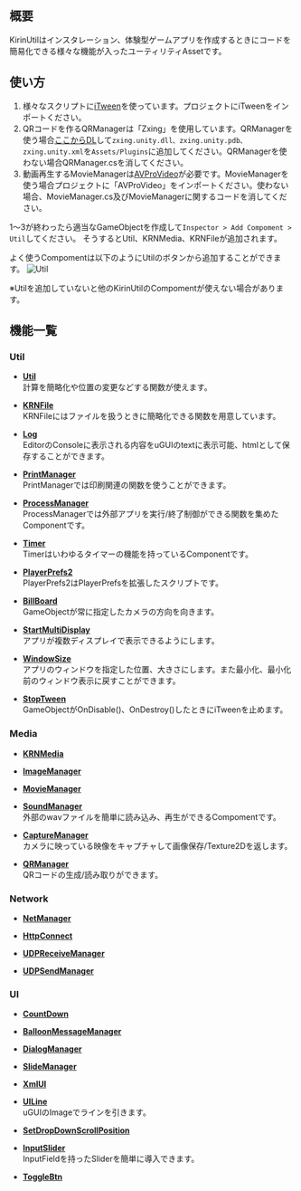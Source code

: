## 概要
KirinUtilはインスタレーション、体験型ゲームアプリを作成するときにコードを簡易化できる様々な機能が入ったユーティリティAssetです。

## 使い方
1. 様々なスクリプトに[iTween](https://assetstore.unity.com/packages/tools/animation/itween-84)を使っています。プロジェクトにiTweenをインポートください。
2. QRコードを作るQRManagerは「Zxing」を使用しています。QRManagerを使う場合[ここからDL](https://github.com/micjahn/ZXing.Net/releases)して`zxing.unity.dll、zxing.unity.pdb、zxing.unity.xml`を`Assets/Plugins`に追加してください。QRManagerを使わない場合QRManager.csを消してください。
3. 動画再生するMovieManagerは[AVProVideo](https://assetstore.unity.com/packages/tools/video/avpro-video-56355)が必要です。MovieManagerを使う場合プロジェクトに「AVProVideo」をインポートください。使わない場合、MovieManager.cs及びMovieManagerに関するコードを消してください。

1～3が終わったら適当なGameObjectを作成して`Inspector > Add Compoment > Util`してください。
そうするとUtil、KRNMedia、KRNFileが追加されます。

よく使うCompomentは以下のようにUtilのボタンから追加することができます。
![Util](https://user-images.githubusercontent.com/4795806/75427623-318e7500-598a-11ea-85cb-0bd23ecf1ca0.png)

※Utilを追加していないと他のKirinUtilのCompomentが使えない場合があります。

## 機能一覧
### Util
- <b>[Util](https://github.com/mizutanikirin/KirinUtil/wiki/Util)</b>  
  計算を簡略化や位置の変更などする関数が使えます。  
  
- <b>[KRNFile](https://github.com/mizutanikirin/KirinUtil/wiki/KRNFile)</b>  
  KRNFileにはファイルを扱うときに簡略化できる関数を用意しています。  
  
- <b>[Log](https://github.com/mizutanikirin/KirinUtil/wiki/Log)</b>  
  EditorのConsoleに表示される内容をuGUIのtextに表示可能、htmlとして保存することができます。  

- <b>[PrintManager](https://github.com/mizutanikirin/KirinUtil/wiki/PrintManager)</b>  
  PrintManagerでは印刷関連の関数を使うことができます。  
  
- <b>[ProcessManager](https://github.com/mizutanikirin/KirinUtil/wiki/ProcessManager)</b>  
  ProcessManagerでは外部アプリを実行/終了制御ができる関数を集めたComponentです。  
  
- <b>[Timer](https://github.com/mizutanikirin/KirinUtil/wiki/Timer)</b>  
  Timerはいわゆるタイマーの機能を持っているComponentです。  
  
- <b>[PlayerPrefs2](https://github.com/mizutanikirin/KirinUtil/wiki/PlayerPrefs2)</b>  
  PlayerPrefs2はPlayerPrefsを拡張したスクリプトです。  
  
- <b>[BillBoard](https://github.com/mizutanikirin/KirinUtil/wiki/BillBoard)</b>  
  GameObjectが常に指定したカメラの方向を向きます。  
  
- <b>[StartMultiDisplay](https://github.com/mizutanikirin/KirinUtil/wiki/StartMultiDisplay)</b>  
  アプリが複数ディスプレイで表示できるようにします。
  
- <b>[WindowSize](https://github.com/mizutanikirin/KirinUtil/wiki/WindowSize)</b>  
  アプリのウィンドウを指定した位置、大きさにします。また最小化、最小化前のウィンドウ表示に戻すことができます。  
  
- <b>[StopTween](https://github.com/mizutanikirin/KirinUtil/wiki/StopTween)</b>  
  GameObjectがOnDisable()、OnDestroy()したときにiTweenを止めます。
### Media
- <b>[KRNMedia](https://github.com/mizutanikirin/KirinUtil/wiki/KRNMedia)</b>  
  
- <b>[ImageManager](https://github.com/mizutanikirin/KirinUtil/wiki/ImageManager)</b>  
  
- <b>[MovieManager](https://github.com/mizutanikirin/KirinUtil/wiki/MovieManager)</b>  
  
- <b>[SoundManager](https://github.com/mizutanikirin/KirinUtil/wiki/SoundManager)</b>  
  外部のwavファイルを簡単に読み込み、再生ができるCompomentです。  
  
- <b>[CaptureManager](https://github.com/mizutanikirin/KirinUtil/wiki/CaptureManager)</b>  
  カメラに映っている映像をキャプチャして画像保存/Texture2Dを返します。
  
- <b>[QRManager](https://github.com/mizutanikirin/KirinUtil/wiki/QRManager)</b>  
  QRコードの生成/読み取りができます。  
  
### Network
- <b>[NetManager](https://github.com/mizutanikirin/KirinUtil/wiki/NetManager)</b>  
  
- <b>[HttpConnect](https://github.com/mizutanikirin/KirinUtil/wiki/HttpConnect)</b>  
  
- <b>[UDPReceiveManager](https://github.com/mizutanikirin/KirinUtil/wiki/UDPReceiveManager)</b>  
  
- <b>[UDPSendManager](https://github.com/mizutanikirin/KirinUtil/wiki/UDPSendManager)</b>  
  
### UI
- <b>[CountDown](https://github.com/mizutanikirin/KirinUtil/wiki/CountDown)</b>  
  
- <b>[BalloonMessageManager](https://github.com/mizutanikirin/KirinUtil/wiki/BalloonMessageManager)</b>  
  
- <b>[DialogManager](https://github.com/mizutanikirin/KirinUtil/wiki/DialogManager)</b>  
  
- <b>[SlideManager](https://github.com/mizutanikirin/KirinUtil/wiki/SlideManager)</b>  
  
- <b>[XmlUI](https://github.com/mizutanikirin/KirinUtil/wiki/XmlUI)</b>  
  
- <b>[UILine](https://github.com/mizutanikirin/KirinUtil/wiki/UILine)</b>  
  uGUIのImageでラインを引きます。
  
- <b>[SetDropDownScrollPosition](https://github.com/mizutanikirin/KirinUtil/wiki/SetDropDownScrollPosition)</b>  

- <b>[InputSlider](https://github.com/mizutanikirin/KirinUtil/wiki/InputSlider)</b>  
  InputFieldを持ったSliderを簡単に導入できます。
  
- <b>[ToggleBtn](https://github.com/mizutanikirin/KirinUtil/wiki/ToggleBtn)</b>